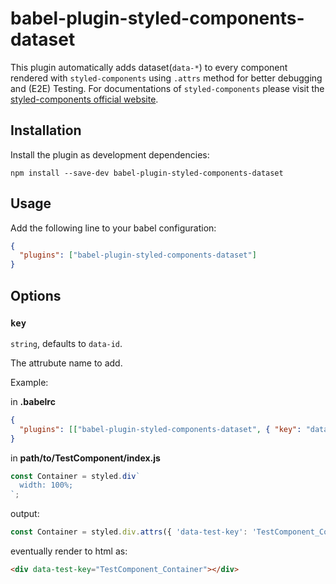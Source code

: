 # babel-plugin-styled-components-dataset

This plugin automatically adds dataset(`data-*`) to every component rendered with `styled-components` using `.attrs` method for better debugging and (E2E) Testing. For documentations of `styled-components` please visit the [styled-components official website](https://www.styled-components.com/docs/api#attrs).

## Installation

Install the plugin as development dependencies:

```
npm install --save-dev babel-plugin-styled-components-dataset
```

## Usage

Add the following line to your babel configuration:

```JSON
{
  "plugins": ["babel-plugin-styled-components-dataset"]
}
```

## Options

### `key`

`string`, defaults to `data-id`.

The attrubute name to add.

Example:

in **.babelrc**

```JSON
{
  "plugins": [["babel-plugin-styled-components-dataset", { "key": "data-test-key" }]]
}
```

in **path/to/TestComponent/index.js**

```javascript
const Container = styled.div`
  width: 100%;
`;
```

output:

```javascript
const Container = styled.div.attrs({ 'data-test-key': 'TestComponent_Container' }).div`width: 100%`;
```

eventually render to html as:

```html
<div data-test-key="TestComponent_Container"></div>
```
